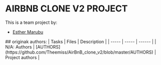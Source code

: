 # AIRBNB CLONE V2 PROJECT
This is a team project by:
<ul>
	<li> <a href="github.com/Emarubu">Esther Marubu</a></li>
	</ul>
## originak authors:
| Tasks | Files | Description |
| ----- | ----- | ------ |
| N/A: Authors | [AUTHORS](https://github.com/Theemiss/AirBnB_clone_v2/blob/master/AUTHORS) | Project authors |
